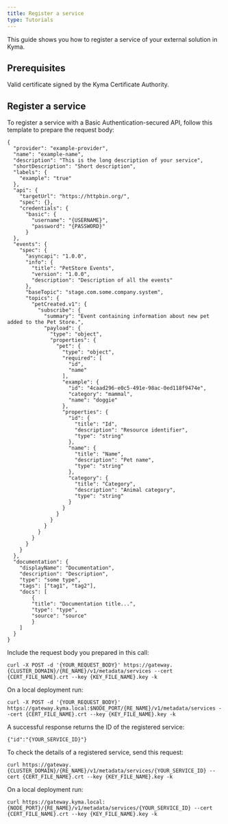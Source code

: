 ```yaml
---
title: Register a service
type: Tutorials
---
```


This guide shows you how to register a service of your external solution in Kyma.

## Prerequisites

Valid certificate signed by the Kyma Certificate Authority.

## Register a service

To register a service with a Basic Authentication-secured API, follow this template to prepare the request body:

```
{
  "provider": "example-provider",
  "name": "example-name",
  "description": "This is the long description of your service",
  "shortDescription": "Short description",
  "labels": {
    "example": "true"
  },
  "api": {
    "targetUrl": "https://httpbin.org/",
    "spec": {},
    "credentials": {
      "basic": {
        "username": "{USERNAME}",
        "password": "{PASSWORD}"
      }
  },
  "events": {
    "spec": {
      "asyncapi": "1.0.0",
      "info": {
        "title": "PetStore Events",
        "version": "1.0.0",
        "description": "Description of all the events"
      },
      "baseTopic": "stage.com.some.company.system",
      "topics": {
        "petCreated.v1": {
          "subscribe": {
            "summary": "Event containing information about new pet added to the Pet Store.",
            "payload": {
              "type": "object",
              "properties": {
                "pet": {
                  "type": "object",
                  "required": [
                    "id",
                    "name"
                  ],
                  "example": {
                    "id": "4caad296-e0c5-491e-98ac-0ed118f9474e",
                    "category": "mammal",
                    "name": "doggie"
                  },
                  "properties": {
                    "id": {
                      "title": "Id",
                      "description": "Resource identifier",
                      "type": "string"
                    },
                    "name": {
                      "title": "Name",
                      "description": "Pet name",
                      "type": "string"
                    },
                    "category": {
                      "title": "Category",
                      "description": "Animal category",
                      "type": "string"
                    }
                  }
                }
              }
            }
          }
        }
      }
    }
  },
  "documentation": {
    "displayName": "Documentation",
    "description": "Description",
    "type": "some type",
    "tags": ["tag1", "tag2"],
    "docs": [
        {
        "title": "Documentation title...",
        "type": "type",
        "source": "source"
        }
    ]
  }
}
```

Include the request body you prepared in this call:
```
curl -X POST -d '{YOUR_REQUEST_BODY}' https://gateway.{CLUSTER_DOMAIN}/{RE_NAME}/v1/metadata/services --cert {CERT_FILE_NAME}.crt --key {KEY_FILE_NAME}.key -k
```

On a local deployment run:
```
curl -X POST -d '{YOUR_REQUEST_BODY}' https://gateway.kyma.local:$NODE_PORT/{RE_NAME}/v1/metadata/services --cert {CERT_FILE_NAME}.crt --key {KEY_FILE_NAME}.key -k
```


A successful response returns the ID of the registered service:
```
{"id":"{YOUR_SERVICE_ID}"}
```

To check the details of a registered service, send this request:
```
curl https://gateway.{CLUSTER_DOMAIN}/{RE_NAME}/v1/metadata/services/{YOUR_SERVICE_ID} --cert {CERT_FILE_NAME}.crt --key {KEY_FILE_NAME}.key -k
```

On a local deployment run:
```
curl https://gateway.kyma.local:{NODE_PORT}/{RE_NAME}/v1/metadata/services/{YOUR_SERVICE_ID} --cert {CERT_FILE_NAME}.crt --key {KEY_FILE_NAME}.key -k
```
